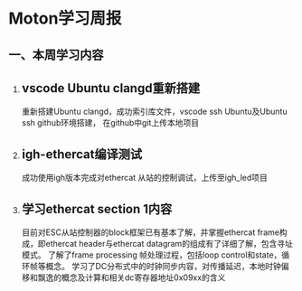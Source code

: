 # Moton学习周报

## 一、本周学习内容  
1. ## vscode Ubuntu clangd重新搭建
   重新搭建Ubuntu clangd，成功索引库文件，vscode ssh Ubuntu及Ubuntu ssh github环境搭建， 在github中git上传本地项目
2. ## igh-ethercat编译测试
    成功使用igh版本完成对ethercat 从站的控制调试，上传至igh_led项目
3. ## 学习ethercat section 1内容
    目前对ESC从站控制器的block框架已有基本了解，并掌握ethercat frame构成，即ethercat header与ethercat datagram的组成有了详细了解，包含寻址模式。
    了解了frame processing 帧处理过程，包括loop control和state，循环帧等概念。
    学习了DC分布式中的时钟同步内容，对传播延迟，本地时钟偏移和飘逸的概念及计算和相关dc寄存器地址0x09xx的含义

